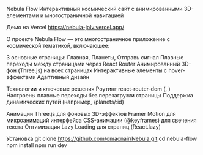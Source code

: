 Nebula Flow 
Интерактивный космический сайт с анимированными 3D-элементами и многостраничной навигацией

Демо на Vercel https://nebula-jolv.vercel.app/

О проекте
Nebula Flow — это многостраничное приложение с космической тематикой, включающее:

3 основные страницы: Главная, Планеты, Отправь сигнал
Плавные переходы между страницами через React Router
Анимированный 3D-фон (Three.js) на всех страницах
Интерактивные элементы с hover-эффектами
Адаптивный дизайн

Технологии и ключевые решения
Роутинг react-router-dom (<BrowserRouter>, <Link>)
Настроены плавные переходы без перезагрузки страницы
Поддержка динамических путей (например, /planets/:id)

Анимации
Three.js для фоновых 3D-эффектов
Framer Motion для микроанимаций интерфейса
CSS-анимации (@keyframes) для свечения текста
Оптимизация
Lazy Loading для страниц (React.lazy)


Установка git clone https://github.com/omacnair/Nebula.git
cd nebula-flow
npm install
npm run dev
